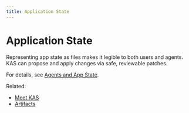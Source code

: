 ```yaml
---
title: Application State
---
```


# Application State

Representing app state as files makes it legible to both users and agents. KAS can propose and apply changes via safe, reviewable patches.

For details, see [Agents and App State](/concepts/agents-and-app-state).

Related:

- [Meet KAS](/concepts/kas)
- [Artifacts](/concepts/artifacts)
